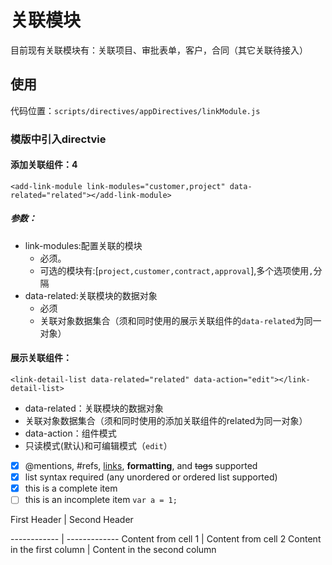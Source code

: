 # 关联模块
目前现有关联模块有：关联项目、审批表单，客户，合同（其它关联待接入）

## 使用

代码位置：`scripts/directives/appDirectives/linkModule.js`

### 模版中引入directvie
#### 添加关联组件：4
`<add-link-module link-modules="customer,project" data-related="related"></add-link-module>`
##### 参数：
- link-modules:配置关联的模块
  - 必须。
  - 可选的模块有:[`project,customer,contract,approval`],多个选项使用`,`分隔
- data-related:关联模块的数据对象
  - 必须
  - 关联对象数据集合（须和同时使用的展示关联组件的`data-related`为同一对象）

#### 展示关联组件：
`<link-detail-list data-related="related" data-action="edit"></link-detail-list>`

- data-related：关联模块的数据对象
 - 关联对象数据集合（须和同时使用的添加关联组件的related为同一对象）
- data-action：组件模式
 - 只读模式(默认)和可编辑模式（`edit`）

- [x] @mentions, #refs, [links](), **formatting**, and <del>tags</del> supported
- [x] list syntax required (any unordered or ordered list supported)
- [x] this is a complete item
- [ ] this is an incomplete item
```var a = 1;```

First Header | Second Header

------------ | -------------
Content from cell 1 | Content from cell 2
Content in the first column | Content in the second column

